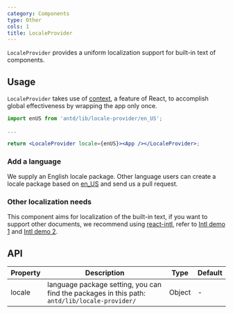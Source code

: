 ```yaml
---
category: Components
type: Other
cols: 1
title: LocaleProvider
---
```


`LocaleProvider` provides a uniform localization support for built-in text of components. 

## Usage

`LocaleProvider` takes use of [context](https://facebook.github.io/react/docs/context.html), a feature of React, to accomplish global effectiveness by wrapping the app only once.


```jsx
import enUS from 'antd/lib/locale-provider/en_US';

...

return <LocaleProvider locale={enUS}><App /></LocaleProvider>;
```

### Add a language

We supply an English locale package. Other language users can create a locale package based on [en_US](https://github.com/rubix-design/rubix-design/blob/26b1f37392a278285aec6c573b99c6feea09e218/components/locale-provider/en_US.js) and send us a pull request.

### Other localization needs

This component aims for localization of the built-in text, if you want to support other documents, we recommend using [react-intl](https://github.com/yahoo/react-intl), refer to [Intl demo 1](http://github.com/rubix-design/intl-example) and [Intl demo 2](http://yiminghe.me/learning-react/examples/react-intl.html?locale=en-US).

## API

Property | Description | Type | Default
-----|-----|-----|------
locale | language package setting, you can find the packages in this path: `antd/lib/locale-provider/` | Object | -
